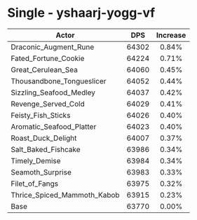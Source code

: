 # Single - yshaarj-yogg-vf
| Actor | DPS | Increase |
|---|:---:|:---:|
|Draconic_Augment_Rune|64302|0.84%|
|Fated_Fortune_Cookie|64224|0.71%|
|Great_Cerulean_Sea|64060|0.45%|
|Thousandbone_Tongueslicer|64052|0.44%|
|Sizzling_Seafood_Medley|64037|0.42%|
|Revenge_Served_Cold|64029|0.41%|
|Feisty_Fish_Sticks|64026|0.40%|
|Aromatic_Seafood_Platter|64023|0.40%|
|Roast_Duck_Delight|64007|0.37%|
|Salt_Baked_Fishcake|63986|0.34%|
|Timely_Demise|63984|0.34%|
|Seamoth_Surprise|63983|0.33%|
|Filet_of_Fangs|63975|0.32%|
|Thrice_Spiced_Mammoth_Kabob|63915|0.23%|
|Base|63770|0.00%|
